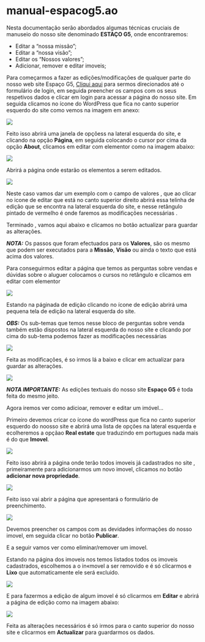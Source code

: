 # manual-espacog5.ao
Nesta documentação serão abordados algumas técnicas cruciais de manuseio do nosso site denominado **ESTAÇO G5**, onde encontraremos:
- Editar a “nossa missão”;
- Editar a “nossa visão”;
- Editar os “Nossos valores”;
- Adicionar, remover e editar imoveis;



Para começarmos a fazer as edições/modificações de qualquer parte do nosso web site Espaço G5, [Cliqui aqui](https://espacog5.com/wp-login.php?redirect_to=https%3A%2F%2Fespacog5.com%2Fwp-admin%2F&reauth=1) para sermos direcionados até o formulário de login, em seguida preencher os campos com os seus respetivos dados e clicar em login para acessar a página do nosso site.
Em seguida clicamos no ícone do WordPress que fica no canto superior esquerdo do site como vemos na imagem em anexo:

![](https://i.ibb.co/fNd5TFV/01.png)

Feito isso abrirá uma janela de opçõess na lateral esquerda do site, e clicando na opção **Página**, em seguida colocando o cursor por cima da opção **About**, clicamos em editar com elementor como na imagem abaixo:

![](https://i.ibb.co/k4GJQNF/02.png)

Abrirá a página onde estarão os elementos a serem editados.

![](https://i.ibb.co/tLHwtBR/sobre1.png)

Neste caso vamos dar um exemplo com o campo de valores , que ao clicar no icone de editar que está no canto superior direito abrirá essa telinha de edição que se encontra na lateral esquerda do site, e nesse retângulo pintado de vermelho é onde faremos as modificações necessárias .

Terminado ,  vamos aqui abaixo e clicamos no botão actualizar para guardar as alterações.

***NOTA:*** Os passos que foram efectuados para os **Valores**,  são os mesmo que podem ser executados para a **Missão**, **Visão** ou ainda o texto que está acima dos valores.

Para conseguirmos editar a página que temos as perguntas sobre vendas e dúvidas sobre o aluguer colocamos o cursos no retângulo e clicamos em editar com elementor

![](https://i.ibb.co/k8c2fVv/perguntas01.png")

Estando na páginada de edição clicando no ícone de edição abrirá uma pequena tela de edição na lateral esquerda do site.

***OBS:*** Os sub-temas que temos nesse bloco de perguntas sobre venda  também estão dispostos na lateral esquerda do nosso site e clicando por cima do sub-tema podemos fazer as modificações necessárias

![](https://i.ibb.co/k3VQ7Ny/perguntas1.png)

Feita as modificações, é so irmos lá a baixo e clicar em actualizar para guardar as alterações.

![](https://i.ibb.co/BTLKPcw/perguntas2.png)

***NOTA IMPORTANTE:*** As edições textuais do nosso site **Espaço G5** é toda feita do mesmo jeito.

Agora iremos ver como adicioar, remover e editar um imóvel...

Primeiro devemos cricar co ícone do wordPress que fica no canto superior esquerdo do noosso site e abrirá uma lista de opções na lateral esquerda e ecolheremos a opçãao **Real estate** que traduzindo em portugues nada mais é do que **Imovel**.

![](https://i.ibb.co/LrNKwH8/imovel1.png)

Feito isso abrirá a página onde terão todos imoveis já cadastrados no site , primeiramente para adicionarmos um novo imovel, clicamos no botão **adicionar nova propriedade**.

![](https://i.ibb.co/X2bsD1s/adpropriedade.png)

Feito isso vai abrir a página que apresentará o formulário de preenchimento. 

![](https://i.ibb.co/NCR76Ct/adpropriedade2.png)

Devemos preencher os campos com as devidades informações do nosso imovel, em seguida clicar no botão **Publicar**.

E a seguir vamos ver como eliminar/remover um imovel.

Estando na página dos imoveis nos temos listados todos os imoveis cadastrados, escolhemos a o in«movel a ser removido e é só clicarmos e **Lixo** que automaticamente ele será excluido.

![](https://i.ibb.co/3ksmscf/imovel2.png)

E para fazermos a edição de algum imovel é só clicarmos em **Editar** e abrirá a página de edição como na imagem abaixo:

![](https://i.ibb.co/HG5mYXM/edit1.png)

Feita as alterações necessários é só irmos para o canto superior do nosso site e clicarmos em **Actualizar** para guardarmos os dados.

